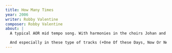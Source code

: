 ```yaml
---
title: How Many Times
year: 2006
writer: Robby Valentine
composer: Robby Valentine
about: |
  A typical AOR mid tempo song. With harmonies in the choirs Johan and I used to do on the first album. Ever since we started to sing harmonies together when we were kids, our voices combined make a special sound. They blend very well and over the years it’s still there.

  And especially in these type of tracks (+One Of these Days, Now Or Never) I need him badly. With Noppy Ton from my old late 80’s band 1st Avenue on drums. Played live without a click track in the Fendalsound studio, recorded by Hans van Vondelen who mixed the ‘Believing Is Seeing ‘album.
---
```

